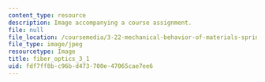 ```yaml
---
content_type: resource
description: Image accompanying a course assignment.
file: null
file_location: /coursemedia/3-22-mechanical-behavior-of-materials-spring-2008/fdf7ff8bc96bd473700e47065cae7ee6_fiber_optics_3_1.jpg
file_type: image/jpeg
resourcetype: Image
title: fiber_optics_3_1
uid: fdf7ff8b-c96b-d473-700e-47065cae7ee6
---
```

